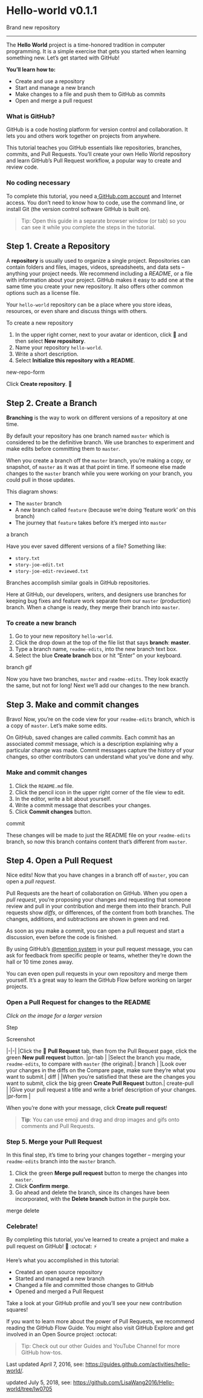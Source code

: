 # Hello-world v0.1.1
Brand new repository

----------

The **Hello World** project is a time-honored tradition in computer programming. It is a simple exercise that gets you started when learning something new. Let’s get started with GitHub!

**You’ll learn how to:**

- Create and use a repository
- Start and manage a new branch
- Make changes to a file and push them to GitHub as commits
- Open and merge a pull request



### What is GitHub? ###

GitHub is a code hosting platform for version control and collaboration. It lets you and others work together on projects from anywhere.

This tutorial teaches you GitHub essentials like repositories, branches, commits, and Pull Requests. You’ll create your own Hello World repository and learn GitHub’s Pull Request workflow, a popular way to create and review code.

### No coding necessary ###

To complete this tutorial, you need a[ GitHub.com account](http://github.com/) and Internet access. You don’t need to know how to code, use the command line, or install Git (the version control software GitHub is built on).


> Tip: Open this guide in a separate browser window (or tab) so you can see it while you complete the steps in the tutorial.



## Step 1. Create a Repository ##

A **repository** is usually used to organize a single project. Repositories can contain folders and files, images, videos, spreadsheets, and data sets – anything your project needs. We recommend including a *README*, or a file with information about your project. GitHub makes it easy to add one at the same time you create your new repository. It also offers other common options such as a license file.

Your `hello-world` repository can be a place where you store ideas, resources, or even share and discuss things with others.

To create a new repository
1. In the upper right corner, next to your avatar or identicon, click  and then select **New repository**.
2. Name your repository `hello-world`.
3. Write a short description.
4. Select **Initialize this repository with a README**.

new-repo-form

Click **Create repository**. :tada:



## Step 2. Create a Branch ##

**Branching** is the way to work on different versions of a repository at one time.

By default your repository has one branch named `master` which is considered to be the definitive branch. We use branches to experiment and make edits before committing them to `master`.

When you create a branch off the `master` branch, you’re making a copy, or snapshot, of `master` as it was at that point in time. If someone else made changes to the `master` branch while you were working on your branch, you could pull in those updates.

This diagram shows:
- The `master` branch
- A new branch called `feature` (because we’re doing ‘feature work’ on this branch)
- The journey that `feature` takes before it’s merged into `master` 

a branch

Have you ever saved different versions of a file? Something like:
- `story.txt`
- `story-joe-edit.txt`
- `story-joe-edit-reviewed.txt`

Branches accomplish similar goals in GitHub repositories.

Here at GitHub, our developers, writers, and designers use branches for keeping bug fixes and feature work separate from our `master` (production) branch. When a change is ready, they merge their branch into `master`.

### To create a new branch ###

1. Go to your new repository `hello-world`.
2. Click the drop down at the top of the file list that says **branch**: **master**.
3. Type a branch name, `readme-edits`, into the new branch text box.
4. Select the blue **Create branch** box or hit “Enter” on your keyboard.

branch gif

Now you have two branches, `master` and `readme-edits`. They look exactly the same, but not for long! Next we’ll add our changes to the new branch.



## Step 3. Make and commit changes ##

Bravo! Now, you’re on the code view for your `readme-edits` branch, which is a copy of `master`. Let’s make some edits.

On GitHub, saved changes are called *commits*. Each commit has an associated *commit* message, which is a description explaining why a particular change was made. Commit messages capture the history of your changes, so other contributors can understand what you’ve done and why.

### Make and commit changes ###

1. Click the `README.md` file.
2. Click the   pencil icon in the upper right corner of the file view to edit.
3. In the editor, write a bit about yourself.
4. Write a commit message that describes your changes.
5. Click **Commit changes** button.

commit

These changes will be made to just the README file on your `readme-edits` branch, so now this branch contains content that’s different from `master`.



## Step 4. Open a Pull Request ##

Nice edits! Now that you have changes in a branch off of `master`, you can open a *pull request*.

Pull Requests are the heart of collaboration on GitHub. When you open a *pull request*, you’re proposing your changes and requesting that someone review and pull in your contribution and merge them into their branch. Pull requests show *diffs*, or differences, of the content from both branches. The changes, additions, and subtractions are shown in green and red.

As soon as you make a commit, you can open a pull request and start a discussion, even before the code is finished.

By using GitHub’s [@mention system](https://help.github.com/articles/about-writing-and-formatting-on-github/#text-formatting-toolbar) in your pull request message, you can ask for feedback from specific people or teams, whether they’re down the hall or 10 time zones away.

You can even open pull requests in your own repository and merge them yourself. It’s a great way to learn the GitHub Flow before working on larger projects.

### Open a Pull Request for changes to the README ###

*Click on the image for a larger version*


Step

Screenshot


|-|-|
|Click the  **Pull Request** tab, then from the Pull Request page, click the green **New pull request** button. |pr-tab |
|Select the branch you made, `readme-edits`, to compare with `master` (the original).| branch |
|Look over your changes in the diffs on the Compare page, make sure they’re what you want to submit.| diff |
|When you’re satisfied that these are the changes you want to submit, click the big green **Create Pull Request** button.| create-pull |
|Give your pull request a title and write a brief description of your changes. |pr-form |

When you’re done with your message, click **Create pull request**!




> **Tip**: You can use emoji and drag and drop images and gifs onto comments and Pull Requests.



### Step 5. Merge your Pull Request ###

In this final step, it’s time to bring your changes together – merging your `readme-edits` branch into the `master` branch.

1. Click the green **Merge pull request** button to merge the changes into `master`.
2. Click **Confirm merge**.
3. Go ahead and delete the branch, since its changes have been incorporated, with the **Delete branch** button in the purple box.

merge delete

### Celebrate! ###

By completing this tutorial, you’ve learned to create a project and make a pull request on GitHub! :tada: :octocat: :zap:

Here’s what you accomplished in this tutorial:

- Created an open source repository
- Started and managed a new branch
- Changed a file and committed those changes to GitHub
- Opened and merged a Pull Request

Take a look at your GitHub profile and you’ll see your new contribution squares!

If you want to learn more about the power of Pull Requests, we recommend reading the GitHub Flow Guide. You might also visit GitHub Explore and get involved in an Open Source project :octocat:



> Tip: Check out our other Guides and YouTube Channel for more GitHub how-tos.

Last updated April 7, 2016, see: https://guides.github.com/activities/hello-world/.

updated July 5, 2018, see: https://github.com/LisaWang2016/Hello-world/tree/lw0705


